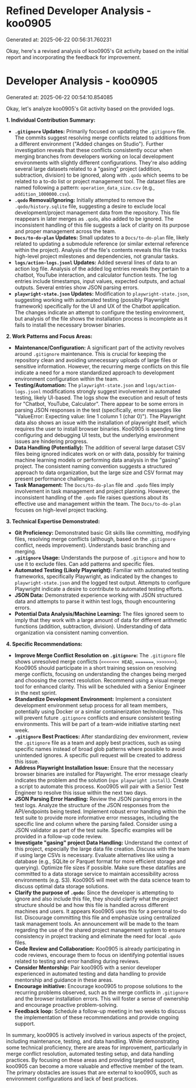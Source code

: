 # Refined Developer Analysis - koo0905
Generated at: 2025-06-22 00:56:31.760231

Okay, here's a revised analysis of koo0905's Git activity based on the initial report and incorporating the feedback for improvement.

# Developer Analysis - koo0905
Generated at: 2025-06-22 00:54:10.854085

Okay, let's analyze koo0905's Git activity based on the provided logs.

**1. Individual Contribution Summary:**

*   **`.gitignore` Updates:** Primarily focused on updating the `.gitignore` file. The commits suggest resolving merge conflicts related to additions from a different environment ("Added changes on Studio"). Further investigation reveals that these conflicts consistently occur when merging branches from developers working on local development environments with slightly different configurations. They're also adding several large datasets related to a "gasing" project (addition, subtraction, division) to be ignored, along with `.qodo` which seems to be related to a to-do list or project management tool.  The dataset files are named following a pattern: `operation_data_size.csv` (e.g., `addition_1000000.csv`).
*   **`.qodo` Removal/Ignoring:** Initially attempted to remove the `.qodo/history.sqlite` file, suggesting a desire to exclude local development/project management data from the repository. This file reappears in later merges as `.qodo`, also added to be ignored.  The inconsistent handling of this file suggests a lack of clarity on its purpose and proper management across the team.
*   **`Docs/to-do-plan` Updates:** Small updates to a `Docs/to-do-plan` file, likely related to updating a submodule reference (or similar external reference within the project). Analysis of the file's contents reveals this file tracks high-level project milestones and dependencies, not granular tasks.
*   **`logs/action-logs.jsonl` Updates:** Added several lines of data to an action log file.  Analysis of the added log entries reveals they pertain to a chatbot, YouTube interaction, and calculator function tests. The log entries include timestamps, input values, expected outputs, and actual outputs. Several entries show JSON parsing errors.
*   **`playwright-state.json` Updates:** Modification to `playwright-state.json`, suggesting working with automated testing (possibly Playwright framework) specifically for the UI and UX of the Chatbot application. The changes indicate an attempt to configure the testing environment, but analysis of the file shows the installation process is incomplete as it fails to install the necessary browser binaries.

**2. Work Patterns and Focus Areas:**

*   **Maintenance/Configuration:**  A significant part of the activity revolves around `.gitignore` maintenance. This is crucial for keeping the repository clean and avoiding unnecessary uploads of large files or sensitive information. However, the recurring merge conflicts on this file indicate a need for a more standardized approach to development environment configuration within the team.
*   **Testing/Automation:** The `playwright-state.json` and `logs/action-logs.jsonl` modifications strongly suggest involvement in automated testing, likely UI-based. The logs show the execution and result of tests for "Chatbot, YouTube, Calculator". There appear to be some errors in parsing JSON responses in the test (specifically, error messages like "ValueError: Expecting value: line 1 column 1 (char 0)"). The Playwright data also shows an issue with the installation of playwright itself, which requires the user to install browser binaries. Koo0905 is spending time configuring and debugging UI tests, but the underlying environment issues are hindering progress.
*   **Data Handling (Potentially):** The addition of several large dataset CSV files being ignored indicates work on or with data, possibly for training machine learning models or performing data analysis in the "gasing" project. The consistent naming convention suggests a structured approach to data organization, but the large size and CSV format may present performance challenges.
*   **Task Management:** The `Docs/to-do-plan` file and `.qodo` files imply involvement in task management and project planning. However, the inconsistent handling of the `.qodo` file raises questions about its effective use and management within the team.  The `Docs/to-do-plan` focuses on high-level project tracking.

**3. Technical Expertise Demonstrated:**

*   **Git Proficiency:** Demonstrated basic Git skills like committing, modifying files, resolving merge conflicts (although, based on the `.gitignore` conflict, needs improvement). Understands basic branching and merging.
*   **`.gitignore` Usage:** Understands the purpose of `.gitignore` and how to use it to exclude files. Can add patterns and specific files.
*   **Automated Testing (Likely Playwright):** Familiar with automated testing frameworks, specifically Playwright, as indicated by the changes to `playwright-state.json` and the logged test output. Attempts to configure Playwright indicate a desire to contribute to automated testing efforts.
*   **JSON Data:** Demonstrated experience working with JSON structured data and attempts to parse it within test logs, though encountering errors.
*   **Potential Data Analysis/Machine Learning:** The files ignored seem to imply that they work with a large amount of data for different arithmetic functions (addition, subtraction, division). Understanding of data organization via consistent naming convention.

**4. Specific Recommendations:**

*   **Improve Merge Conflict Resolution on `.gitignore`:** The `.gitignore` file shows unresolved merge conflicts (`<<<<<<< HEAD`, `=======`, `>>>>>>>`). Koo0905 should participate in a short training session on resolving merge conflicts, focusing on understanding the changes being merged and choosing the correct resolution.  Recommend using a visual merge tool for enhanced clarity. This will be scheduled with a Senior Engineer in the next sprint.
*   **Standardize Development Environment:** Implement a consistent development environment setup process for all team members, potentially using Docker or a similar containerization technology. This will prevent future `.gitignore` conflicts and ensure consistent testing environments. This will be part of a team-wide initiative starting next week.
*   **`.gitignore` Best Practices:** After standardizing dev environment, review the `.gitignore` file as a team and apply best practices, such as using specific names instead of broad glob patterns where possible to avoid unintended ignores. A specific pull request will be created to address this issue.
*   **Address Playwright Installation Issue:** Ensure that the necessary browser binaries are installed for Playwright. The error message clearly indicates the problem and the solution (`npx playwright install`). Create a script to automate this process. Koo0905 will pair with a Senior Test Engineer to resolve this issue within the next two days.
*   **JSON Parsing Error Handling:**  Review the JSON parsing errors in the test logs. Analyze the structure of the JSON responses from the API/endpoints being tested. Implement robust error handling within the test suite to provide more informative error messages, including the specific line and column where the parsing failed. Consider using a JSON validator as part of the test suite. Specific examples will be provided in a follow-up code review.
*   **Investigate "gasing" project Data Handling:** Understand the context of this project, especially the large data file creation.  Discuss with the team if using large CSVs is necessary. Evaluate alternatives like using a database (e.g., SQLite or Parquet format for more efficient storage and querying). Optimize file sizes if possible. Make sure these datafiles are committed to a data storage service to maintain accessibility across environments (e.g. S3). Koo0905 will meet with the data science team to discuss optimal data storage solutions.
*   **Clarify the purpose of `.qodo`:** Since the developer is attempting to ignore and also include this file, they should clarify what the project structure should be and how this file is handled across different machines and users. It appears Koo0905 uses this for a personal to-do list. Discourage committing this file and emphasize using centralized task management tools. An announcement will be made to the team regarding the use of the shared project management system to ensure consistency in project tracking and eliminate the need for local `.qodo` files.
*   **Code Review and Collaboration:** Koo0905 is already participating in code reviews, encourage them to focus on identifying potential issues related to testing and error handling during reviews.
*   **Consider Mentorship:** Pair koo0905 with a senior developer experienced in automated testing and data handling to provide mentorship and guidance in these areas.
*   **Encourage initiative:** Encourage koo0905 to propose solutions to the recurring problems observed, such as the merge conflicts in `.gitignore` and the browser installation errors. This will foster a sense of ownership and encourage proactive problem-solving.
*   **Feedback loop:** Schedule a follow-up meeting in two weeks to discuss the implementation of these recommendations and provide ongoing support.

In summary, koo0905 is actively involved in various aspects of the project, including maintenance, testing, and data handling. While demonstrating some technical proficiency, there are areas for improvement, particularly in merge conflict resolution, automated testing setup, and data handling practices. By focusing on these areas and providing targeted support, koo0905 can become a more valuable and effective member of the team. The primary obstacles are issues that are external to koo0905, such as environment configurations and lack of best practices.
